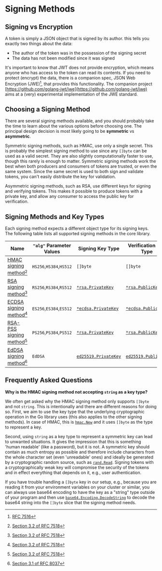 # Signing Methods

## Signing vs Encryption

A token is simply a JSON object that is signed by its author. this tells you exactly two things about the data:

* The author of the token was in the possession of the signing secret
* The data has not been modified since it was signed

It's important to know that JWT does not provide encryption, which means anyone who has access to the token can read its contents. If you need to protect (encrypt) the data, there is a companion spec, JSON Web Encryption (JWE)[^jwe], that provides this functionality. The companion project [https://github.com/golang-jwt/jwe](https://github.com/golang-jwt/jwe) aims at a (very) experimental implementation of the JWE standard.

## Choosing a Signing Method

There are several signing methods available, and you should probably take the time to learn about the various options before choosing one.  The principal design decision is most likely going to be **symmetric** vs **asymmetric**.

Symmetric signing methods, such as HMAC, use only a single secret. This is probably the simplest signing method to use since any `[]byte` can be used as a valid secret. They are also slightly computationally faster to use, though this rarely is enough to matter. Symmetric signing methods work the best when both producers and consumers of tokens are trusted, or even the same system. Since the same secret is used to both sign and validate tokens, you can't easily distribute the key for validation.

Asymmetric signing methods, such as RSA, use different keys for signing and verifying tokens. This makes it possible to produce tokens with a private key, and allow any consumer to access the public key for verification.

## Signing Methods and Key Types

Each signing method expects a different object type for its signing keys. The following table lists all supported signing methods in the core library.

| Name                                                                                                   | `"alg"` Parameter Values | Signing Key  Type                                                    | Verification Key Type                                              |
| ------------------------------------------------------------------------------------------------------ | ------------------------ | -------------------------------------------------------------------- | ------------------------------------------------------------------ |
| [HMAC signing method](https://pkg.go.dev/github.com/golang-jwt/jwt/v5#SigningMethodHMAC)[^hmac]        | `HS256`,`HS384`,`HS512`  | `[]byte`                                                             | `[]byte`                                                           |
| [RSA signing method](https://pkg.go.dev/github.com/golang-jwt/jwt/v5#SigningMethodRSA)[^rsa]           | `RS256`,`RS384`,`RS512`  | [`*rsa.PrivateKey`](https://pkg.go.dev/crypto/rsa#PrivateKey)        | [`*rsa.PublicKey`](https://pkg.go.dev/crypto/rsa#PublicKey)        |
| [ECDSA signing method](https://pkg.go.dev/github.com/golang-jwt/jwt/v5#SigningMethodECDSA)[^ecdsa]     | `ES256`,`ES384`,`ES512`  | [`*ecdsa.PrivateKey`](https://pkg.go.dev/crypto/ecdsa#PrivateKey)    | [`*ecdsa.PublicKey`](https://pkg.go.dev/crypto/ecdsa#PublicKey)    |
| [RSA-PSS signing method](https://pkg.go.dev/github.com/golang-jwt/jwt/v5#SigningMethodRSAPSS)[^rsapss] | `PS256`,`PS384`,`PS512`  | [`*rsa.PrivateKey`](https://pkg.go.dev/crypto/rsa#PrivateKey)        | [`*rsa.PublicKey`](https://pkg.go.dev/crypto/rsa#PublicKey)        |
| [EdDSA signing method](https://pkg.go.dev/github.com/golang-jwt/jwt/v5#SigningMethodEd25519)[^eddsa]   | `EdDSA`                | [`ed25519.PrivateKey`](https://pkg.go.dev/crypto/ed25519#PrivateKey) | [`ed25519.PublicKey`](https://pkg.go.dev/crypto/ed25519#PublicKey) |

[^jwe]: [RFC 7516](https://datatracker.ietf.org/doc/html/rfc7516)
[^hmac]: [Section 3.2 of RFC 7518](https://datatracker.ietf.org/doc/html/rfc7518#section-3.2)
[^rsa]: [Section 3.2 of RFC 7518](https://datatracker.ietf.org/doc/html/rfc7518#section-3.3)
[^ecdsa]: [Section 3.2 of RFC 7518](https://datatracker.ietf.org/doc/html/rfc7518#section-3.4)
[^rsapss]: [Section 3.2 of RFC 7518](https://datatracker.ietf.org/doc/html/rfc7518#section-3.5)
[^eddsa]: [Section 3.1 of RFC 8037](https://datatracker.ietf.org/doc/html/rfc8037#section-3.1)

## Frequently Asked Questions

**Why is the HMAC signing method not accepting `string` as a key type?**

We often get asked why the HMAC signing method only supports `[]byte` and not `string`. This is intentionally and there are different reasons for doing so. First, we aim to use the key type that the underlying cryptographic operation in the Go library uses (this also applies to the other signing methods). In case of HMAC, this is [`hmac.New`](https://pkg.go.dev/crypto/hmac#New) and it uses `[]byte` as the type to represent a key.

Second, using `string` as a key type to represent a symmetric key can lead to unwanted situations. It gives the impression that this is something 'human readable' (like a password), but it is not. A symmetric key should contain as much entropy as possible and therefore include characters from the whole character set (even 'unreadable' ones) and ideally be generated by a cryptographic random source, such as [`rand.Read`](https://pkg.go.dev/crypto/rand#Read). Signing tokens with a cryptographically weak key will compromise the security of the tokens and in effect everything that depends on it, e.g., user authentication.

If you have trouble handling a `[]byte` key in our setup, e.g., because you are reading it from your environment variables on your cluster or similar, you can always use base64 encoding to have the key as a "string" type outside of your program and then use [`base64.Encoding.DecodeString`](https://pkg.go.dev/encoding/base64#Encoding.DecodeString) to decode the base64 string into the `[]byte` slice that the signing method needs.
